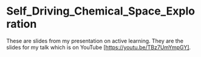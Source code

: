 # Self_Driving_Chemical_Space_Exploration
These are slides from my presentation on active learning. They are the slides for my talk which is on YouTube [https://youtu.be/TBz7UmYmpGY].
